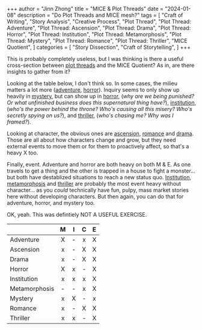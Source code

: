+++
author = "Jinn Zhong"
title = "MICE & Plot Threads"
date = "2024-01-08"
description = "Do Plot Threads and MICE mesh?"
tags = [
    "Craft of Writing",
    "Story Analysis",
    "Creative Process",
    "Plot Thread",
    "Plot Thread: Adventure",
    "Plot Thread: Ascension",
    "Plot Thread: Drama",
    "Plot Thread: Horror",
    "Plot Thread: Institution",
    "Plot Thread: Metamorphosis",
    "Plot Thread: Mystery",
    "Plot Thread: Romance",
    "Plot Thread: Thriller",
    "MICE Quotient",
]
categories = [
    "Story Dissection",
    "Craft of Storytelling",
]
+++

This is probably completely useless, but I was thinking is there a useful cross-section between [plot threads](https://journal.jinnzhong.com/tags/plot-thread/) and the MICE Quotient? As in, are there insights to gather from it?

Looking at the table below, I don't think so. In some cases, the milieu matters a lot more ([adventure](https://journal.jinnzhong.com/plot-thread-adventure/), [horror](https://journal.jinnzhong.com/plot-thread-horror/)). Inquiry seems to only show up heavily in [mystery](https://journal.jinnzhong.com/plot-thread-mystery/), but can show up in [horror](https://journal.jinnzhong.com/plot-thread-horror/), (_why are we being punished? Or what unfinished business does this supernatural thing have?_), [institution](https://journal.jinnzhong.com/plot-thread-institution/), (_who's the power behind the throne? Who's causing all this misery? Who's secretly spying on us?_), and [thriller](https://journal.jinnzhong.com/plot-thread-thriller/), (_who's chasing me? Why was I framed?_).

Looking at character, the obvious ones are [ascension](https://journal.jinnzhong.com/plot-thread-ascension/), [romance](https://journal.jinnzhong.com/plot-thread-romance/) and [drama](https://journal.jinnzhong.com/plot-thread-drama/). Those are all about how characters change and grow, but they need external events to move them or for them to proactively affect, so that's a heavy X too.

Finally, event. Adventure and horror are both heavy on both M & E. As one travels to get a thing and the other is trapped in a house to fight a monster... but both have destablized situations to reach a new status quo. [Institution](https://journal.jinnzhong.com/plot-thread-institution/), [metamorphosis](https://journal.jinnzhong.com/plot-thread-metamorphosis/) and [thriller](https://journal.jinnzhong.com/plot-thread-thriller/) are probably the most event heavy without character... as you _could_ technically have fun, pulpy, mass market stories here without developing characters. But then again, you can do that for adventure, horror, and mystery too.

OK, yeah. This was defintiely NOT A USEFUL EXERCISE.

| | M | I | C | E |
| :--- | :---: | :---: | :---: | :---: |
| Adventure |  X | - | x | X |
| Ascension | x | - | X | X |
| Drama | x | - | X | X |
| Horror | X | x | - | X |
| Institution | x | x | x | X |
| Metamorphosis | - | - | x | X |
| Mystery | x | X | - | x |
| Romance | x | - | X | X |
| Thriller | x | x | - | X |
